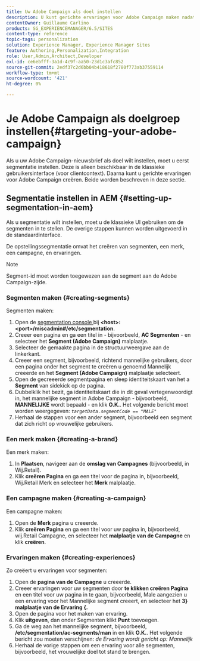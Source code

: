 ```yaml
---
title: Uw Adobe Campaign als doel instellen
description: U kunt gerichte ervaringen voor Adobe Campaign maken nadat u segmentatie hebt ingesteld.
contentOwner: Guillaume Carlino
products: SG_EXPERIENCEMANAGER/6.5/SITES
content-type: reference
topic-tags: personalization
solution: Experience Manager, Experience Manager Sites
feature: Authoring,Personalization,Integration
role: User,Admin,Architect,Developer
exl-id: ce6ebfff-3a1d-4c9f-aa50-23d1c3afc852
source-git-commit: 2edf37c2d6bb04b418618f2780f773ab37559114
workflow-type: tm+mt
source-wordcount: '421'
ht-degree: 0%

---
```



# Je Adobe Campaign als doelgroep instellen{#targeting-your-adobe-campaign}

Als u uw Adobe Campaign-nieuwsbrief als doel wilt instellen, moet u eerst segmentatie instellen. Deze is alleen beschikbaar in de klassieke gebruikersinterface (voor clientcontext). Daarna kunt u gerichte ervaringen voor Adobe Campaign creëren. Beide worden beschreven in deze sectie.

## Segmentatie instellen in AEM {#setting-up-segmentation-in-aem}

Als u segmentatie wilt instellen, moet u de klassieke UI gebruiken om de segmenten in te stellen. De overige stappen kunnen worden uitgevoerd in de standaardinterface.

De opstellingssegmentatie omvat het creëren van segmenten, een merk, een campagne, en ervaringen.

>[!NOTE]
>
>Segment-id moet worden toegewezen aan de segment aan de Adobe Campaign-zijde.

### Segmenten maken {#creating-segments}

Segmenten maken:

1. Open de [ segmentation console ](http://localhost:4502/miscadmin#/etc/segmentation) bij **&lt;host>:&lt;port>/miscadmin#/etc/segmentation**.
1. Creeer een pagina en ga een titel in - bijvoorbeeld, **AC Segmenten** - en selecteer het **Segment (Adobe Campaign)** malplaatje.
1. Selecteer de gemaakte pagina in de structuurweergave aan de linkerkant.
1. Creeer een segment, bijvoorbeeld, richtend mannelijke gebruikers, door een pagina onder het segment te creëren u genoemd Mannelijk creeerde en het **Segment (Adobe Campaign)** malplaatje selecteert.
1. Open de gecreeerde segmentpagina en sleep identiteitskaart van het a **Segment** van sidekick op de pagina.
1. Dubbelklik het bezit, ga identiteitskaart die in dit geval vertegenwoordigt in, het mannelijke segment in Adobe Campaign - bijvoorbeeld, **MANNELIJKE** wordt bepaald - en klik **O.K.**. Het volgende bericht moet worden weergegeven: *`targetData.segmentCode == "MALE"`*
1. Herhaal de stappen voor een ander segment, bijvoorbeeld een segment dat zich richt op vrouwelijke gebruikers.

### Een merk maken {#creating-a-brand}

Een merk maken:

1. In **Plaatsen**, navigeer aan de **omslag van Campagnes** (bijvoorbeeld, in Wij.Retail).
1. Klik **creëren Pagina** en ga een titel voor de pagina in, bijvoorbeeld, Wij.Retail Merk en selecteer het **Merk** malplaatje.

### Een campagne maken {#creating-a-campaign}

Een campagne maken:

1. Open de **Merk** pagina u creeerde.
1. Klik **creëren Pagina** en ga een titel voor uw pagina in, bijvoorbeeld, wij.Retail Campagne, en selecteer het **malplaatje van de Campagne** en klik **creëren**.

### Ervaringen maken {#creating-experiences}

Zo creëert u ervaringen voor segmenten:

1. Open de **pagina van de Campagne** u creeerde.
1. Creeer ervaringen voor uw segmenten door **te klikken creëren Pagina** en een titel voor uw pagina in te gaan, bijvoorbeeld, Male aangezien u een ervaring voor het Mannelijke segment creeert, en selecteer het **3&rbrace; malplaatje van de Ervaring &lbrace;.**
1. Open de pagina voor het maken van ervaring.
1. Klik **uitgeven**, dan onder Segmenten klikt **Punt** toevoegen.
1. Ga de weg aan het mannelijke segment, bijvoorbeeld, **/etc/segmentation/ac-segments/man** in en klik **O.K.**. Het volgende bericht zou moeten verschijnen: *de Ervaring wordt gericht op: Mannelijk*
1. Herhaal de vorige stappen om een ervaring voor alle segmenten, bijvoorbeeld, het vrouwelijke doel tot stand te brengen.

